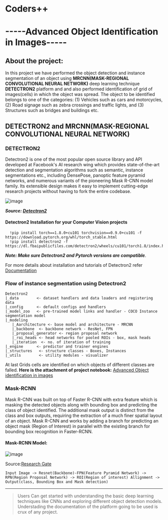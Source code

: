 # Coders++
# -----Advanced Object Identification in Images-----

## About the project:
   In this project we have performed the object detection and instance segmentation of an object using **MRCNN(MASK-REGIONAL CONVOLUTIONAL NEURAL NETWORK)** deep learning technique **DETECTRON2** platform and and also performed identification of grid of images(cells) in which the object was spread. The object to be identified belongs to one of the categories: (1) Vehicles such as cars and motorcycles, (2) Road signage such as zebra crossings and traffic lights, and (3) Structures such as bridges and buildings etc.
   
## DETECTRON2 and MRCNN(MASK-REGIONAL CONVOLUTIONAL NEURAL NETWORK)
   ### DETECTRON2
   Detectron2 is one of the most popular open source library and API developed at Facebook's AI research wing which provides state-of-the-art detection and segmentation algorithms such as semantic, instance segmentations etc., including DensePose, panoptic feature pyramid networks, and numerous variants of the pioneering Mask R-CNN model family. Its extensible design makes it easy to implement cutting-edge research projects without having to fork the entire codebase.
   
   ![image](https://user-images.githubusercontent.com/86351798/144848471-4662edfe-32ba-4f8c-baac-a0bbbd4af9ae.png)
   
   ***Source: [Detectron2](https://ai.facebook.com/blog/-detectron2-a-pytorch-based-modular-object-detection-library-/)***
   #### Detectron2 Installation for your Computer Vision projects
      !pip install torch==1.8.0+cu101 torchvision==0.9.0+cu101 -f https://download.pytorch.org/whl/torch_stable.html
      !pip install detectron2 -f https://dl.fbaipublicfiles.com/detectron2/wheels/cu101/torch1.8/index.html
   ***Note: Make sure Detectron2 and Pytorch versions are compatible***.
   
   For more details about installation and tutorials of Detectron2 refer [Documentation](https://detectron2.readthedocs.io/en/latest/notes/benchmarks.html)
   
   ### Flow of instance segmentation using Detectron2
   ```
   Detectron2
   |_data        <- dataset handlers and data loaders and registering data
   |_config      <- default configs and handlers
   |_model_zoo   <- pre-trained model links and handler - COCO Instance segmentation model
   |_modeling   
      |_Aarchitecture <- base model and architecture - MRCNN
      |_backbone  <- backbone network - ResNet, FPN
      |_proposal_generator <- region proposal network
      |_roi_heads <- head networks for pooled ROIs - box, mask heads
      |_iteration  <- no. of iteration of training
   |_engine      <- predictor and trainer engines
   |_structures   <- structure classes - Boxes, Instances
   |_utils        <- utility modules - visualizer
   ```
   At last Grids cells are identified on which objects of different classes are falled.
   **Here is the attachment of project notebook:**
   [Advanced Object identification in images](https://colab.research.google.com/drive/1lHQF4Q_NyGtb9Bv-i8p_ynYQ1hET6fOo?authuser=1)
   
   ### Mask-RCNN
   Mask R-CNN was built on top of Faster R-CNN with extra feature which is masking the detected objects along with bounding box and predicting the class of object identified. The additional mask output is distinct from the class and box outputs, requiring the extraction of a much finer spatial layout of an object.
   Mask R-CNN and works by adding a branch for predicting an object mask (Region of Interest) in parallel with the existing branch for bounding box recognition in Faster-RCNN.
   #### Mask-RCNN Model:
   ![image](https://user-images.githubusercontent.com/86351798/144879480-95d94a35-391e-4ea7-bd3c-5a0a368c5fb6.png)
   
   Source:[Research Gate](https://www.researchgate.net/figure/Architecture-of-Mask-R-CNN-for-instance-segmentation-on-visualization-technique-images_fig2_351426881)
    
    Input Image -> Resnet(Backbone)-FPN(Feature Pyramid Network) -> RPN(Region Proposal Network) -> ROI(Region of interest) Allignment -> Output(class, Bounding Box and Mask detection)
--------------------------------------------------------------------------------------------------------------------------------------------------------------------------------- 
> Users Can get started with understanding the basic deep learning techniques like CNNs and exploring different object detection models.
> Understading the documentation of the platform going to be used is crux of any project.



   
